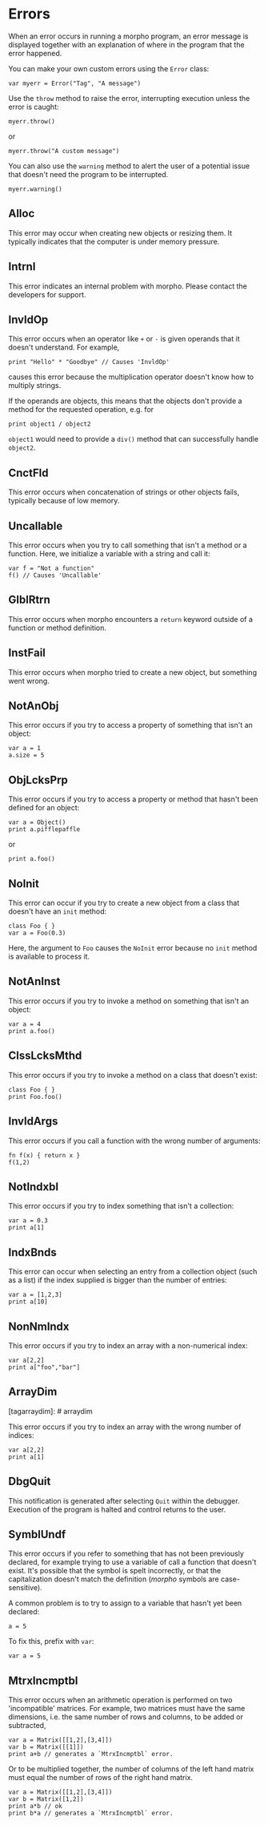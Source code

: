 [comment]: # (Errors help file)
[version]: # (0.5)

# Errors
[tagerror]: # (error)
[tagerrors]: # (errors)

When an error occurs in running a morpho program, an error message is displayed together with an explanation of where in the program that the error happened.

You can make your own custom errors using the `Error` class: 

    var myerr = Error("Tag", "A message")

Use the `throw` method to raise the error, interrupting execution unless the error is caught: 

    myerr.throw() 

or 

    myerr.throw("A custom message") 

You can also use the `warning` method to alert the user of a potential issue that doesn't need the program to be interrupted. 

    myerr.warning() 

[showsubtopics]: # (subtopics)

## Alloc
[tagalloc]: # (alloc)

This error may occur when creating new objects or resizing them. It typically indicates that the computer is under memory pressure.

## Intrnl
[tagintrnl]: # (intrnl)

This error indicates an internal problem with morpho. Please contact the developers for support.

## InvldOp
[taginvldop]: # (invldop)

This error occurs when an operator like `+` or `-` is given operands that it doesn't understand. For example,

    print "Hello" * "Goodbye" // Causes 'InvldOp'

causes this error because the multiplication operator doesn't know how to multiply strings.

If the operands are objects, this means that the objects don't provide a method for the requested operation, e.g. for

    print object1 / object2

`object1` would need to provide a `div()` method that can successfully handle `object2`.

## CnctFld
[tagcnctfld]: # (cnctfld)

This error occurs when concatenation of strings or other objects fails, typically because of low memory.

## Uncallable
[taguncallable]: # (uncallable)

This error occurs when you try to call something that isn't a method or a function. Here, we initialize a variable with a string and call it:

    var f = "Not a function"
    f() // Causes 'Uncallable'

## GlblRtrn
[tagglblrtrn]: # (glblrtrn)

This error occurs when morpho encounters a `return` keyword outside of a function or method definition.

## InstFail
[taginstfail]: # (instfail)

This error occurs when morpho tried to create a new object, but something went wrong.

## NotAnObj
[tagnotanobj]: # (notanobj)

This error occurs if you try to access a property of something that isn't an object:  

    var a = 1
    a.size = 5

## ObjLcksPrp
[tagobjlcksprp]: # (objlcksprp)

This error occurs if you try to access a property or method that hasn't been defined for an object:

    var a = Object()
    print a.pifflepaffle

or

    print a.foo()

## NoInit
[tagnoinit]: # (noinit)

This error can occur if you try to create a new object from a class that doesn't have an `init` method:

    class Foo { }
    var a = Foo(0.3)

Here, the argument to `Foo` causes the `NoInit` error because no `init` method is available to process it.

## NotAnInst
[tagnotaninst]: # (notaninst)

This error occurs if you try to invoke a method on something that isn't an object:

    var a = 4
    print a.foo()

## ClssLcksMthd
[tagclsslcksmthd]: # (clsslcksmthd)

This error occurs if you try to invoke a method on a class that doesn't exist:

    class Foo { }
    print Foo.foo()

## InvldArgs
[taginvldargs]: # (invldargs)

This error occurs if you call a function with the wrong number of arguments:

    fn f(x) { return x }
    f(1,2)

## NotIndxbl
[tagnotindxbl]: # (notindxbl)

This error occurs if you try to index something that isn't a collection:

    var a = 0.3
    print a[1]

## IndxBnds
[tagindxbnds]: # (indxbnds)

This error can occur when selecting an entry from a collection object (such as a list) if the index supplied is bigger than the number of entries:

    var a = [1,2,3]
    print a[10]

## NonNmIndx
[tagnonnmindx]: # (nonnmindx)

This error occurs if you try to index an array with a non-numerical index:

    var a[2,2]
    print a["foo","bar"]

## ArrayDim
[tagarraydim]: # arraydim

This error occurs if you try to index an array with the wrong number of indices:

    var a[2,2]
    print a[1]

## DbgQuit
[tagdbgquit]: # (dbgquit)

This notification is generated after selecting `Quit` within the debugger. Execution of the program is halted and control returns to the user.    

## SymblUndf
[tagsymblundf]: # (symblundf)

This error occurs if you refer to something that has not been previously declared, for example trying to use a variable of call a function that doesn't exist. It's possible that the symbol is spelt incorrectly, or that the capitalization doesn't match the definition (*morpho* symbols are case-sensitive).

A common problem is to try to assign to a variable that hasn't yet been declared:

    a = 5

To fix this, prefix with `var`:

    var a = 5


## MtrxIncmptbl
[tagmtrxincmptbl]: # (mtrxincmptbl)

This error occurs when an arithmetic operation is performed on two 'incompatible' matrices. For example, two matrices must have the same dimensions, i.e. the same number of rows and columns, to be added or subtracted,

    var a = Matrix([[1,2],[3,4]])
    var b = Matrix([[1]])
    print a+b // generates a `MtrxIncmptbl` error.

Or to be multiplied together, the number of columns of the left hand matrix must equal the number of rows of the right hand matrix.

    var a = Matrix([[1,2],[3,4]])
    var b = Matrix([1,2])
    print a*b // ok
    print b*a // generates a `MtrxIncmptbl` error.
